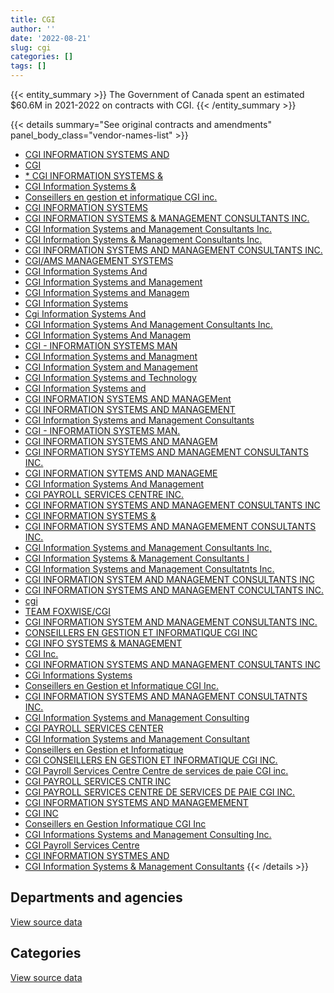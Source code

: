 ```yaml
---
title: CGI
author: ''
date: '2022-08-21'
slug: cgi
categories: []
tags: []
---
```


<script src="/rmarkdown-libs/htmlwidgets/htmlwidgets.js"></script>
<link href="/rmarkdown-libs/datatables-css/datatables-crosstalk.css" rel="stylesheet" />
<script src="/rmarkdown-libs/datatables-binding/datatables.js"></script>
<script src="/rmarkdown-libs/jquery/jquery-3.6.0.min.js"></script>
<link href="/rmarkdown-libs/dt-core-bootstrap/css/dataTables.bootstrap.min.css" rel="stylesheet" />
<link href="/rmarkdown-libs/dt-core-bootstrap/css/dataTables.bootstrap.extra.css" rel="stylesheet" />
<script src="/rmarkdown-libs/dt-core-bootstrap/js/jquery.dataTables.min.js"></script>
<script src="/rmarkdown-libs/dt-core-bootstrap/js/dataTables.bootstrap.min.js"></script>
<link href="/rmarkdown-libs/crosstalk/css/crosstalk.min.css" rel="stylesheet" />
<script src="/rmarkdown-libs/crosstalk/js/crosstalk.min.js"></script>
<script src="/rmarkdown-libs/htmlwidgets/htmlwidgets.js"></script>
<link href="/rmarkdown-libs/datatables-css/datatables-crosstalk.css" rel="stylesheet" />
<script src="/rmarkdown-libs/datatables-binding/datatables.js"></script>
<script src="/rmarkdown-libs/jquery/jquery-3.6.0.min.js"></script>
<link href="/rmarkdown-libs/dt-core-bootstrap/css/dataTables.bootstrap.min.css" rel="stylesheet" />
<link href="/rmarkdown-libs/dt-core-bootstrap/css/dataTables.bootstrap.extra.css" rel="stylesheet" />
<script src="/rmarkdown-libs/dt-core-bootstrap/js/jquery.dataTables.min.js"></script>
<script src="/rmarkdown-libs/dt-core-bootstrap/js/dataTables.bootstrap.min.js"></script>
<link href="/rmarkdown-libs/crosstalk/css/crosstalk.min.css" rel="stylesheet" />
<script src="/rmarkdown-libs/crosstalk/js/crosstalk.min.js"></script>

{{< entity_summary >}}
The Government of Canada spent an estimated \$60.6M in 2021-2022 on contracts with CGI.
{{< /entity_summary >}}

{{< details summary="See original contracts and amendments" panel_body_class="vendor-names-list" >}}
- [CGI INFORMATION SYSTEMS AND](https://search.open.canada.ca/en/ct/?sort=contract_value_f%20desc&page=1&search_text=%22CGI%20INFORMATION%20SYSTEMS%20AND%22)
- [CGI](https://search.open.canada.ca/en/ct/?sort=contract_value_f%20desc&page=1&search_text=%22CGI%22)
- [\* CGI INFORMATION SYSTEMS &](https://search.open.canada.ca/en/ct/?sort=contract_value_f%20desc&page=1&search_text=%22%2a%20CGI%20INFORMATION%20SYSTEMS%20%26%22)
- [CGI Information Systems &](https://search.open.canada.ca/en/ct/?sort=contract_value_f%20desc&page=1&search_text=%22CGI%20Information%20Systems%20%26%22)
- [Conseillers en gestion et informatique CGI inc.](https://search.open.canada.ca/en/ct/?sort=contract_value_f%20desc&page=1&search_text=%22Conseillers%20en%20gestion%20et%20informatique%20CGI%20inc.%22)
- [CGI INFORMATION SYSTEMS](https://search.open.canada.ca/en/ct/?sort=contract_value_f%20desc&page=1&search_text=%22CGI%20INFORMATION%20SYSTEMS%22)
- [CGI INFORMATION SYSTEMS & MANAGEMENT CONSULTANTS INC.](https://search.open.canada.ca/en/ct/?sort=contract_value_f%20desc&page=1&search_text=%22CGI%20INFORMATION%20SYSTEMS%20%26%20MANAGEMENT%20CONSULTANTS%20INC.%22)
- [CGI Information Systems and Management Consultants Inc.](https://search.open.canada.ca/en/ct/?sort=contract_value_f%20desc&page=1&search_text=%22CGI%20Information%20Systems%20and%20Management%20Consultants%20Inc.%22)
- [CGI Information Systems & Management Consultants Inc.](https://search.open.canada.ca/en/ct/?sort=contract_value_f%20desc&page=1&search_text=%22CGI%20Information%20Systems%20%26%20Management%20Consultants%20Inc.%22)
- [CGI INFORMATION SYSTEMS AND MANAGEMENT CONSULTANTS INC.](https://search.open.canada.ca/en/ct/?sort=contract_value_f%20desc&page=1&search_text=%22CGI%20INFORMATION%20SYSTEMS%20AND%20MANAGEMENT%20CONSULTANTS%20INC.%22)
- [CGI/AMS MANAGEMENT SYSTEMS](https://search.open.canada.ca/en/ct/?sort=contract_value_f%20desc&page=1&search_text=%22CGI%2fAMS%20MANAGEMENT%20SYSTEMS%22)
- [CGI Information Systems And](https://search.open.canada.ca/en/ct/?sort=contract_value_f%20desc&page=1&search_text=%22CGI%20Information%20Systems%20And%22)
- [CGI Information Systems and Management](https://search.open.canada.ca/en/ct/?sort=contract_value_f%20desc&page=1&search_text=%22CGI%20Information%20Systems%20and%20Management%22)
- [CGI Information Systems and Managem](https://search.open.canada.ca/en/ct/?sort=contract_value_f%20desc&page=1&search_text=%22CGI%20Information%20Systems%20and%20Managem%22)
- [CGI Information Systems](https://search.open.canada.ca/en/ct/?sort=contract_value_f%20desc&page=1&search_text=%22CGI%20Information%20Systems%22)
- [Cgi Information Systems And](https://search.open.canada.ca/en/ct/?sort=contract_value_f%20desc&page=1&search_text=%22Cgi%20Information%20Systems%20And%22)
- [CGI Information Systems And Management Consultants Inc.](https://search.open.canada.ca/en/ct/?sort=contract_value_f%20desc&page=1&search_text=%22CGI%20Information%20Systems%20And%20Management%20Consultants%20Inc.%22)
- [CGI Information Systems And Managem](https://search.open.canada.ca/en/ct/?sort=contract_value_f%20desc&page=1&search_text=%22CGI%20Information%20Systems%20And%20Managem%22)
- [CGI - INFORMATION SYSTEMS MAN](https://search.open.canada.ca/en/ct/?sort=contract_value_f%20desc&page=1&search_text=%22CGI%20-%20INFORMATION%20SYSTEMS%20MAN%22)
- [CGI Information Systems and Managment](https://search.open.canada.ca/en/ct/?sort=contract_value_f%20desc&page=1&search_text=%22CGI%20Information%20Systems%20and%20Managment%22)
- [CGI Information System and Management](https://search.open.canada.ca/en/ct/?sort=contract_value_f%20desc&page=1&search_text=%22CGI%20Information%20System%20and%20Management%22)
- [CGI Information Systems and Technology](https://search.open.canada.ca/en/ct/?sort=contract_value_f%20desc&page=1&search_text=%22CGI%20Information%20Systems%20and%20Technology%22)
- [CGI Information Systems and](https://search.open.canada.ca/en/ct/?sort=contract_value_f%20desc&page=1&search_text=%22CGI%20Information%20Systems%20and%22)
- [CGI INFORMATION SYSTEMS AND MANAGEMent](https://search.open.canada.ca/en/ct/?sort=contract_value_f%20desc&page=1&search_text=%22CGI%20INFORMATION%20SYSTEMS%20AND%20MANAGEMent%22)
- [CGI INFORMATION SYSTEMS AND MANAGEMENT](https://search.open.canada.ca/en/ct/?sort=contract_value_f%20desc&page=1&search_text=%22CGI%20INFORMATION%20SYSTEMS%20AND%20MANAGEMENT%22)
- [CGI Information Systems and Management Consultants](https://search.open.canada.ca/en/ct/?sort=contract_value_f%20desc&page=1&search_text=%22CGI%20Information%20Systems%20and%20Management%20Consultants%22)
- [CGI - INFORMATION SYSTEMS MAN.](https://search.open.canada.ca/en/ct/?sort=contract_value_f%20desc&page=1&search_text=%22CGI%20-%20INFORMATION%20SYSTEMS%20MAN.%22)
- [CGI INFORMATION SYSTEMS AND MANAGEM](https://search.open.canada.ca/en/ct/?sort=contract_value_f%20desc&page=1&search_text=%22CGI%20INFORMATION%20SYSTEMS%20AND%20MANAGEM%22)
- [CGI INFORMATION SYSYTEMS AND MANAGEMENT CONSULTANTS INC.](https://search.open.canada.ca/en/ct/?sort=contract_value_f%20desc&page=1&search_text=%22CGI%20INFORMATION%20SYSYTEMS%20AND%20MANAGEMENT%20CONSULTANTS%20INC.%22)
- [CGI INFORMATION SYTEMS AND MANAGEME](https://search.open.canada.ca/en/ct/?sort=contract_value_f%20desc&page=1&search_text=%22CGI%20INFORMATION%20SYTEMS%20AND%20MANAGEME%22)
- [CGI Information Systems And Management](https://search.open.canada.ca/en/ct/?sort=contract_value_f%20desc&page=1&search_text=%22CGI%20Information%20Systems%20And%20Management%22)
- [CGI PAYROLL SERVICES CENTRE INC.](https://search.open.canada.ca/en/ct/?sort=contract_value_f%20desc&page=1&search_text=%22CGI%20PAYROLL%20SERVICES%20CENTRE%20INC.%22)
- [CGI INFORMATION SYSTEMS AND MANAGEMENT CONSULTANTS INC](https://search.open.canada.ca/en/ct/?sort=contract_value_f%20desc&page=1&search_text=%22CGI%20INFORMATION%20SYSTEMS%20AND%20MANAGEMENT%20CONSULTANTS%20INC%22)
- [CGI INFORMATION SYSTEMS &](https://search.open.canada.ca/en/ct/?sort=contract_value_f%20desc&page=1&search_text=%22CGI%20INFORMATION%20SYSTEMS%20%26%22)
- [CGI INFORMATION SYSTEMS AND MANAGEMEMENT CONSULTANTS INC.](https://search.open.canada.ca/en/ct/?sort=contract_value_f%20desc&page=1&search_text=%22CGI%20INFORMATION%20SYSTEMS%20AND%20MANAGEMEMENT%20CONSULTANTS%20INC.%22)
- [CGI Information Systems and Management Consultants Inc,](https://search.open.canada.ca/en/ct/?sort=contract_value_f%20desc&page=1&search_text=%22CGI%20Information%20Systems%20and%20Management%20Consultants%20Inc%2c%22)
- [CGI Information Systems & Management Consultants I](https://search.open.canada.ca/en/ct/?sort=contract_value_f%20desc&page=1&search_text=%22CGI%20Information%20Systems%20%26%20Management%20Consultants%20I%22)
- [CGI Information Systems and Management Consultatnts Inc.](https://search.open.canada.ca/en/ct/?sort=contract_value_f%20desc&page=1&search_text=%22CGI%20Information%20Systems%20and%20Management%20Consultatnts%20Inc.%22)
- [CGI INFORMATION SYSTEM AND MANAGEMENT CONSULTANTS INC](https://search.open.canada.ca/en/ct/?sort=contract_value_f%20desc&page=1&search_text=%22CGI%20INFORMATION%20SYSTEM%20AND%20MANAGEMENT%20CONSULTANTS%20INC%22)
- [CGI INFORMATION SYSTEMS AND MANAGEMENT CONCULTANTS INC.](https://search.open.canada.ca/en/ct/?sort=contract_value_f%20desc&page=1&search_text=%22CGI%20INFORMATION%20SYSTEMS%20AND%20MANAGEMENT%20CONCULTANTS%20INC.%22)
- [cgi](https://search.open.canada.ca/en/ct/?sort=contract_value_f%20desc&page=1&search_text=%22cgi%22)
- [TEAM FOXWISE/CGI](https://search.open.canada.ca/en/ct/?sort=contract_value_f%20desc&page=1&search_text=%22TEAM%20FOXWISE%2fCGI%22)
- [CGI INFORMATION SYSTEM AND MANAGEMENT CONSULTANTS INC.](https://search.open.canada.ca/en/ct/?sort=contract_value_f%20desc&page=1&search_text=%22CGI%20INFORMATION%20SYSTEM%20AND%20MANAGEMENT%20CONSULTANTS%20INC.%22)
- [CONSEILLERS EN GESTION ET INFORMATIQUE CGI INC](https://search.open.canada.ca/en/ct/?sort=contract_value_f%20desc&page=1&search_text=%22CONSEILLERS%20EN%20GESTION%20ET%20INFORMATIQUE%20CGI%20INC%22)
- [CGI INFO SYSTEMS & MANAGEMENT](https://search.open.canada.ca/en/ct/?sort=contract_value_f%20desc&page=1&search_text=%22CGI%20INFO%20SYSTEMS%20%26%20MANAGEMENT%22)
- [CGI Inc.](https://search.open.canada.ca/en/ct/?sort=contract_value_f%20desc&page=1&search_text=%22CGI%20Inc.%22)
- [CGI INFORMATION SYSTEMS AND MANAGEMENT CONSULTANTS INC](https://search.open.canada.ca/en/ct/?sort=contract_value_f%20desc&page=1&search_text=%22CGI%20INFORMATION%20SYSTEMS%20%20AND%20MANAGEMENT%20CONSULTANTS%20INC%22)
- [CGi Informations Systems](https://search.open.canada.ca/en/ct/?sort=contract_value_f%20desc&page=1&search_text=%22CGi%20Informations%20Systems%22)
- [Conseillers en Gestion et Informatique CGI Inc.](https://search.open.canada.ca/en/ct/?sort=contract_value_f%20desc&page=1&search_text=%22Conseillers%20en%20Gestion%20%20et%20Informatique%20CGI%20Inc.%22)
- [CGI INFORMATION SYSTEMS AND MANAGEMENT CONSULTATNTS INC.](https://search.open.canada.ca/en/ct/?sort=contract_value_f%20desc&page=1&search_text=%22CGI%20INFORMATION%20SYSTEMS%20AND%20MANAGEMENT%20CONSULTATNTS%20INC.%22)
- [CGI Information Systems and Management Consulting](https://search.open.canada.ca/en/ct/?sort=contract_value_f%20desc&page=1&search_text=%22CGI%20Information%20Systems%20and%20Management%20Consulting%22)
- [CGI PAYROLL SERVICES CENTER](https://search.open.canada.ca/en/ct/?sort=contract_value_f%20desc&page=1&search_text=%22CGI%20PAYROLL%20SERVICES%20CENTER%22)
- [CGI Information Systems and Management Consultant](https://search.open.canada.ca/en/ct/?sort=contract_value_f%20desc&page=1&search_text=%22CGI%20Information%20Systems%20and%20Management%20Consultant%22)
- [Conseillers en Gestion et Informatique](https://search.open.canada.ca/en/ct/?sort=contract_value_f%20desc&page=1&search_text=%22Conseillers%20en%20Gestion%20et%20Informatique%22)
- [CGI CONSEILLERS EN GESTION ET INFORMATIQUE CGI INC.](https://search.open.canada.ca/en/ct/?sort=contract_value_f%20desc&page=1&search_text=%22CGI%20CONSEILLERS%20EN%20GESTION%20ET%20INFORMATIQUE%20CGI%20INC.%22)
- [CGI Payroll Services Centre Centre de services de paie CGI inc.](https://search.open.canada.ca/en/ct/?sort=contract_value_f%20desc&page=1&search_text=%22CGI%20Payroll%20Services%20Centre%20Centre%20de%20services%20de%20paie%20CGI%20inc.%22)
- [CGI PAYROLL SERVICES CNTR INC](https://search.open.canada.ca/en/ct/?sort=contract_value_f%20desc&page=1&search_text=%22CGI%20PAYROLL%20SERVICES%20CNTR%20INC%22)
- [CGI PAYROLL SERVICES CENTRE DE SERVICES DE PAIE CGI INC.](https://search.open.canada.ca/en/ct/?sort=contract_value_f%20desc&page=1&search_text=%22CGI%20PAYROLL%20SERVICES%20CENTRE%20DE%20SERVICES%20DE%20PAIE%20CGI%20INC.%22)
- [CGI INFORMATION SYSTEMS AND MANAGEMEMENT](https://search.open.canada.ca/en/ct/?sort=contract_value_f%20desc&page=1&search_text=%22CGI%20INFORMATION%20SYSTEMS%20AND%20MANAGEMEMENT%22)
- [CGI INC](https://search.open.canada.ca/en/ct/?sort=contract_value_f%20desc&page=1&search_text=%22CGI%20INC%22)
- [Conseillers en Gestion Informatique CGI Inc](https://search.open.canada.ca/en/ct/?sort=contract_value_f%20desc&page=1&search_text=%22Conseillers%20en%20Gestion%20Informatique%20CGI%20Inc%22)
- [CGI Informations Systems and Management Consulting Inc.](https://search.open.canada.ca/en/ct/?sort=contract_value_f%20desc&page=1&search_text=%22CGI%20Informations%20Systems%20and%20Management%20Consulting%20Inc.%22)
- [CGI Payroll Services Centre](https://search.open.canada.ca/en/ct/?sort=contract_value_f%20desc&page=1&search_text=%22CGI%20Payroll%20Services%20Centre%22)
- [CGI INFORMATION SYSTMES AND](https://search.open.canada.ca/en/ct/?sort=contract_value_f%20desc&page=1&search_text=%22CGI%20INFORMATION%20SYSTMES%20AND%22)
- [CGI Information Systems & Management Consultants](https://search.open.canada.ca/en/ct/?sort=contract_value_f%20desc&page=1&search_text=%22CGI%20Information%20Systems%20%26%20Management%20Consultants%22)
{{< /details >}}

## Departments and agencies

<div id="htmlwidget-1" style="width:100%;height:auto;" class="datatables html-widget"></div>
<script type="application/json" data-for="htmlwidget-1">{"x":{"style":"bootstrap","filter":"none","vertical":false,"data":[["<a href=\"/departments/aafc-aac/\">Agriculture and Agri-Food Canada<\/a>","<a href=\"/departments/aandc-aadnc/\">Crown-Indigenous Relations and Northern Affairs Canada<\/a>","<a href=\"/departments/atssc-scdata/\">Administrative Tribunals Support Service of Canada<\/a>","<a href=\"/departments/cbsa-asfc/\">Canada Border Services Agency<\/a>","<a href=\"/departments/cic/\">Immigration, Refugees and Citizenship Canada<\/a>","<a href=\"/departments/cihr-irsc/\">Canadian Institutes of Health Research<\/a>","<a href=\"/departments/cnsc-ccsn/\">Canadian Nuclear Safety Commission<\/a>","<a href=\"/departments/cra-arc/\">Canada Revenue Agency<\/a>","<a href=\"/departments/csps-efpc/\">Canada School of Public Service<\/a>","<a href=\"/departments/dfatd-maecd/\">Global Affairs Canada<\/a>","<a href=\"/departments/dnd-mdn/\">National Defence<\/a>","<a href=\"/departments/esdc-edsc/\">Employment and Social Development Canada<\/a>","<a href=\"/departments/ic/\">Innovation, Science and Economic Development Canada<\/a>","<a href=\"/departments/infc/\">Infrastructure Canada<\/a>","<a href=\"/departments/jus/\">Department of Justice Canada<\/a>","<a href=\"/departments/lac-bac/\">Library and Archives Canada<\/a>","<a href=\"/departments/nrcan-rncan/\">Natural Resources Canada<\/a>","<a href=\"/departments/nserc-crsng/\">Natural Sciences and Engineering Research Council of Canada<\/a>","<a href=\"/departments/osfi-bsif/\">Office of the Superintendent of Financial Institutions Canada<\/a>","<a href=\"/departments/pc/\">Parks Canada<\/a>","<a href=\"/departments/pco-bcp/\">Privy Council Office<\/a>","<a href=\"/departments/ppsc-sppc/\">Public Prosecution Service of Canada<\/a>","<a href=\"/departments/ps-sp/\">Public Safety Canada<\/a>","<a href=\"/departments/pwgsc-tpsgc/\">Public Services and Procurement Canada<\/a>","<a href=\"/departments/rcmp-grc/\">Royal Canadian Mounted Police<\/a>","<a href=\"/departments/ssc-spc/\">Shared Services Canada<\/a>","<a href=\"/departments/sshrc-crsh/\">Social Sciences and Humanities Research Council of Canada<\/a>","<a href=\"/departments/tbs-sct/\">Treasury Board of Canada Secretariat<\/a>"],[808988.91,76233.77,320867.82,4705252.88,3744431.72,28135.61,34572.22,52261.09,null,3861296.68,307472.71,null,null,3949589.6,2631809.41,null,null,24860,377921.3,166472.75,177743.25,49031.64,24860,12831440.1,186459.82,4184275.59,24860,32085.56],[811205.32,76442.63,204487.32,4650601.12,2920854.18,20998.8,34666.93,null,null,805132.58,308315.1,149793.58,42021.61,3960410.39,2357321.18,34478.7,74814.24,null,null,195531.47,182139.4,100254.64,null,13027604.66,292392.33,6711662.38,null,null],[null,76233.77,203928.61,2377131.35,2459350.59,17283.12,35300.79,null,37534.25,531898.66,307472.71,18705940.6,3683718.91,2791764.7,2369733.93,null,89940.65,28250,null,228015.93,181641.75,41909.72,null,13032612.81,186459.82,7184090.34,12026.7,null],[null,76233.77,81901.92,653257.96,2336757.07,25494.09,36312.69,null,12465.75,772646.58,192946.55,28170577.81,8744462.17,null,373686.21,null,283909.05,24999,null,228015.93,181641.75,null,null,12386674.22,186459.82,5826495.67,12026.7,null]],"container":"<table class=\"table table-striped table-hover row-border order-column display\">\n  <thead>\n    <tr>\n      <th>Department<\/th>\n      <th>2018-2019<\/th>\n      <th>2019-2020<\/th>\n      <th>2020-2021<\/th>\n      <th>2021-2022<\/th>\n    <\/tr>\n  <\/thead>\n<\/table>","options":{"order":[[4,"desc"]],"pageLength":10,"autoWidth":true,"columnDefs":[{"targets":1,"render":"function(data, type, row, meta) {\n    return type !== 'display' ? data : DTWidget.formatCurrency(data, \"$\", 2, 3, \",\", \".\", true, null);\n  }"},{"targets":2,"render":"function(data, type, row, meta) {\n    return type !== 'display' ? data : DTWidget.formatCurrency(data, \"$\", 2, 3, \",\", \".\", true, null);\n  }"},{"targets":3,"render":"function(data, type, row, meta) {\n    return type !== 'display' ? data : DTWidget.formatCurrency(data, \"$\", 2, 3, \",\", \".\", true, null);\n  }"},{"targets":4,"render":"function(data, type, row, meta) {\n    return type !== 'display' ? data : DTWidget.formatCurrency(data, \"$\", 2, 3, \",\", \".\", true, null);\n  }"},{"width":"16%","targets":[1,2,3,4]},{"className":"dt-right","targets":[1,2,3,4]}],"orderClasses":false}},"evals":["options.columnDefs.0.render","options.columnDefs.1.render","options.columnDefs.2.render","options.columnDefs.3.render"],"jsHooks":[]}</script>
<p class="text-right">
<a href="https://github.com/GoC-Spending/contracts-data/tree/main/data/out/vendors/cgi/summary_by_fiscal_year_by_department.csv" class="source-data-link btn btn-link">View source data</a>
</p>

## Categories

<div id="htmlwidget-2" style="width:100%;height:auto;" class="datatables html-widget"></div>
<script type="application/json" data-for="htmlwidget-2">{"x":{"style":"bootstrap","filter":"none","vertical":false,"data":[["<a href=\"/categories/1_facilities_and_construction/\">Facilities and construction<\/a>","<a href=\"/categories/2_professional_services/\">Professional services<\/a>","<a href=\"/categories/3_information_technology/\">Information technology<\/a>","<a href=\"/categories/4_medical/\">Medical<\/a>","<a href=\"/categories/9_human_capital/\">Human capital<\/a>"],[192946.55,13373732.06,25006108.21,null,28135.61],[193475.17,13566675.02,23191512.17,null,9466.2],[192946.55,31016001.59,23335757.34,null,37534.25],[192946.55,41080589.09,19310386.52,10576.8,12465.75]],"container":"<table class=\"table table-striped table-hover row-border order-column display\">\n  <thead>\n    <tr>\n      <th>Category<\/th>\n      <th>2018-2019<\/th>\n      <th>2019-2020<\/th>\n      <th>2020-2021<\/th>\n      <th>2021-2022<\/th>\n    <\/tr>\n  <\/thead>\n<\/table>","options":{"order":[[4,"desc"]],"dom":"t","pageLength":30,"autoWidth":true,"columnDefs":[{"targets":1,"render":"function(data, type, row, meta) {\n    return type !== 'display' ? data : DTWidget.formatCurrency(data, \"$\", 2, 3, \",\", \".\", true, null);\n  }"},{"targets":2,"render":"function(data, type, row, meta) {\n    return type !== 'display' ? data : DTWidget.formatCurrency(data, \"$\", 2, 3, \",\", \".\", true, null);\n  }"},{"targets":3,"render":"function(data, type, row, meta) {\n    return type !== 'display' ? data : DTWidget.formatCurrency(data, \"$\", 2, 3, \",\", \".\", true, null);\n  }"},{"targets":4,"render":"function(data, type, row, meta) {\n    return type !== 'display' ? data : DTWidget.formatCurrency(data, \"$\", 2, 3, \",\", \".\", true, null);\n  }"},{"width":"16%","targets":[1,2,3,4]},{"className":"dt-right","targets":[1,2,3,4]}],"orderClasses":false,"lengthMenu":[10,25,30,50,100]}},"evals":["options.columnDefs.0.render","options.columnDefs.1.render","options.columnDefs.2.render","options.columnDefs.3.render"],"jsHooks":[]}</script>
<p class="text-right">
<a href="https://github.com/GoC-Spending/contracts-data/tree/main/data/out/vendors/cgi/summary_by_fiscal_year_by_category.csv" class="source-data-link btn btn-link">View source data</a>
</p>
